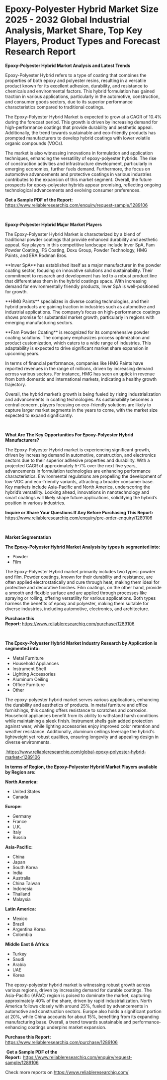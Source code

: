 <p><h1>Epoxy-Polyester Hybrid Market Size 2025 - 2032 Global Industrial Analysis, Market Share, Top Key Players, Product Types and Forecast Research Report</h1></p><p><strong>Epoxy-Polyester Hybrid Market Analysis and Latest Trends</strong></p>
<p><p>Epoxy-Polyester Hybrid refers to a type of coating that combines the properties of both epoxy and polyester resins, resulting in a versatile product known for its excellent adhesion, durability, and resistance to chemicals and environmental factors. This hybrid formulation has gained traction in various applications, particularly in the automotive, construction, and consumer goods sectors, due to its superior performance characteristics compared to traditional coatings.</p><p>The Epoxy-Polyester Hybrid Market is expected to grow at a CAGR of 10.4% during the forecast period. This growth is driven by increasing demand for high-performance coatings that provide durability and aesthetic appeal. Additionally, the trend towards sustainable and eco-friendly products has prompted manufacturers to develop hybrid coatings with lower volatile organic compounds (VOCs).</p><p>The market is also witnessing innovations in formulation and application techniques, enhancing the versatility of epoxy-polyester hybrids. The rise of construction activities and infrastructure development, particularly in emerging economies, further fuels demand. Furthermore, the focus on automotive advancements and protective coatings in various industries contributes to the expansion of this market segment. Overall, the future prospects for epoxy-polyester hybrids appear promising, reflecting ongoing technological advancements and evolving consumer preferences.</p></p>
<p><strong>Get a Sample PDF of the Report:&nbsp;</strong> <a href="https://www.reliableresearchiq.com/enquiry/request-sample/1289106?utm_campaign=1159&utm_medium=2&utm_source=Github&utm_content=ia&utm_term=16012025&utm_id=epoxy-polyester-hybrid">https://www.reliableresearchiq.com/enquiry/request-sample/1289106</a></p>
<p>&nbsp;</p>
<p><strong>Epoxy-Polyester Hybrid Major Market Players</strong></p>
<p><p>The Epoxy-Polyester Hybrid Market is characterized by a blend of traditional powder coatings that provide enhanced durability and aesthetic appeal. Key players in this competitive landscape include Inver SpA, Fam Powder Coating, IFS Coating, Doxu Group, Powder Technology, HMG Paints, and ERA Rodman Bros.</p><p>**Inver SpA** has established itself as a major manufacturer in the powder coating sector, focusing on innovative solutions and sustainability. Their commitment to research and development has led to a robust product line that differentiates them in the hybrid coatings space. With increasing demand for environmentally friendly products, Inver SpA is well-positioned for growth.</p><p>**HMG Paints** specializes in diverse coating technologies, and their hybrid products are gaining traction in industries such as automotive and industrial applications. The company’s focus on high-performance coatings shows promise for substantial market growth, particularly in regions with emerging manufacturing sectors.</p><p>**Fam Powder Coating** is recognized for its comprehensive powder coating solutions. The company emphasizes process optimization and product customization, which caters to a wide range of industries. This adaptability is expected to drive significant market share expansion in upcoming years.</p><p>In terms of financial performance, companies like HMG Paints have reported revenues in the range of millions, driven by increasing demand across various sectors. For instance, HMG has seen an uptick in revenue from both domestic and international markets, indicating a healthy growth trajectory.</p><p>Overall, the hybrid market’s growth is being fueled by rising industrialization and advancements in coating technologies. As sustainability becomes a central concern, players focusing on eco-friendly solutions are likely to capture larger market segments in the years to come, with the market size expected to expand significantly.</p></p>
<p>&nbsp;</p>
<p><strong>What Are The Key Opportunities For Epoxy-Polyester Hybrid Manufacturers?</strong></p>
<p><p>The Epoxy-Polyester Hybrid market is experiencing significant growth, driven by increasing demand in automotive, construction, and electronics sectors due to their superior adhesive properties and durability. With a projected CAGR of approximately 5-7% over the next five years, advancements in formulation technologies are enhancing performance characteristics. Environmental regulations are propelling the development of low-VOC and eco-friendly variants, attracting a broader consumer base. Key markets include Asia-Pacific and North America, underscoring the hybrid’s versatility. Looking ahead, innovations in nanotechnology and smart coatings will likely shape future applications, solidifying the hybrid’s position in various industries.</p></p>
<p><strong>Inquire or Share Your Questions If Any Before Purchasing This Report:</strong> <a href="https://www.reliableresearchiq.com/enquiry/pre-order-enquiry/1289106?utm_campaign=1159&utm_medium=2&utm_source=Github&utm_content=ia&utm_term=16012025&utm_id=epoxy-polyester-hybrid">https://www.reliableresearchiq.com/enquiry/pre-order-enquiry/1289106</a></p>
<p>&nbsp;</p>
<p><strong>Market Segmentation</strong></p>
<p><strong>The Epoxy-Polyester Hybrid Market Analysis by types is segmented into:</strong></p>
<p><ul><li>Powder</li><li>Film</li></ul></p>
<p><p>The Epoxy-Polyester Hybrid market primarily includes two types: powder and film. Powder coatings, known for their durability and resistance, are often applied electrostatically and cure through heat, making them ideal for protective and decorative finishes. Film coatings, on the other hand, provide a smooth and flexible surface and are applied through processes like spraying or rolling, offering versatility for various applications. Both types harness the benefits of epoxy and polyester, making them suitable for diverse industries, including automotive, electronics, and architecture.</p></p>
<p><strong>Purchase this Report:&nbsp;</strong><a href="https://www.reliableresearchiq.com/purchase/1289106?utm_campaign=1159&utm_medium=2&utm_source=Github&utm_content=ia&utm_term=16012025&utm_id=epoxy-polyester-hybrid">https://www.reliableresearchiq.com/purchase/1289106</a></p>
<p>&nbsp;</p>
<p><strong>The Epoxy-Polyester Hybrid Market Industry Research by Application is segmented into:</strong></p>
<p><ul><li>Metal Furniture</li><li>Household Appliances</li><li>Instrument Shell</li><li>Lighting Accessories</li><li>Aluminum Ceiling</li><li>Office Furniture</li><li>Other</li></ul></p>
<p><p>The epoxy-polyester hybrid market serves various applications, enhancing the durability and aesthetics of products. In metal furniture and office furnishings, this coating offers resistance to scratches and corrosion. Household appliances benefit from its ability to withstand harsh conditions while maintaining a sleek finish. Instrument shells gain added protection against wear, while lighting accessories enjoy improved color retention and weather resistance. Additionally, aluminum ceilings leverage the hybrid's lightweight yet robust qualities, ensuring longevity and appealing design in diverse environments.</p></p>
<p><a href="https://www.reliableresearchiq.com/global-epoxy-polyester-hybrid-market-r1289106?utm_campaign=1159&utm_medium=2&utm_source=Github&utm_content=ia&utm_term=16012025&utm_id=epoxy-polyester-hybrid">&nbsp;https://www.reliableresearchiq.com/global-epoxy-polyester-hybrid-market-r1289106</a></p>
<p><strong>In terms of Region, the Epoxy-Polyester Hybrid Market Players available by Region are:</strong></p>
<p>
    <p> <strong> North America: </strong>
        <ul>
            <li>United States</li>
            <li>Canada</li>
        </ul>
        </p> 
    <p> <strong> Europe: </strong>
        <ul>
            <li>Germany</li>
            <li>France</li>
            <li>U.K.</li>
            <li>Italy</li>
            <li>Russia</li>
        </ul>
        </p> 
    <p> <strong> Asia-Pacific: </strong>
        <ul>
            <li>China</li>
            <li>Japan</li>
            <li>South Korea</li>
            <li>India</li>
            <li>Australia</li>
            <li>China Taiwan</li>
            <li>Indonesia</li>
            <li>Thailand</li>
            <li>Malaysia</li>
        </ul>
        </p> 
    <p> <strong> Latin America: </strong>
        <ul>
            <li>Mexico</li>
            <li>Brazil</li>
            <li>Argentina Korea</li>
            <li>Colombia</li>
        </ul>
        </p> 
    <p> <strong> Middle East & Africa: </strong>
        <ul>
            <li>Turkey</li>
            <li>Saudi</li>
            <li>Arabia</li>
            <li>UAE</li>
            <li>Korea</li>
        </ul>
    </p>
    </p>
<p><p>The epoxy-polyester hybrid market is witnessing robust growth across various regions, driven by increasing demand for durable coatings. The Asia-Pacific (APAC) region is poised to dominate the market, capturing approximately 40% of the share, driven by rapid industrialization. North America follows closely with around 25%, fueled by advancements in automotive and construction sectors. Europe also holds a significant portion at 20%, while China accounts for about 15%, benefiting from its expanding manufacturing base. Overall, a trend towards sustainable and performance-enhancing coatings underpins market expansion.</p></p>
<p><strong>Purchase this Report: </strong><a href="https://www.reliableresearchiq.com/purchase/1289106?utm_campaign=1159&utm_medium=2&utm_source=Github&utm_content=ia&utm_term=16012025&utm_id=epoxy-polyester-hybrid">https://www.reliableresearchiq.com/purchase/1289106</a></p>
<p>&nbsp;<strong>Get a Sample PDF of the Report:&nbsp;&nbsp;</strong><a href="https://www.reliableresearchiq.com/enquiry/request-sample/1289106?utm_campaign=1159&utm_medium=2&utm_source=Github&utm_content=ia&utm_term=16012025&utm_id=epoxy-polyester-hybrid">https://www.reliableresearchiq.com/enquiry/request-sample/1289106</a></p>
<p><strong></strong></p>
<p>Check more reports on <a href="https://www.reliableresearchiq.com/?utm_campaign=1159&utm_medium=2&utm_source=Github&utm_content=ia&utm_term=16012025&utm_id=epoxy-polyester-hybrid">https://www.reliableresearchiq.com/</a></p>